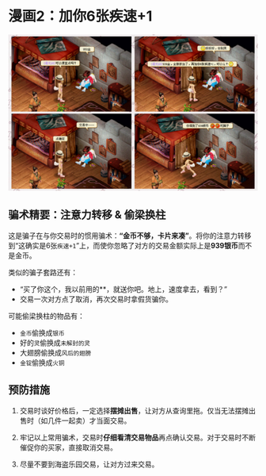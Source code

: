 # 漫画2：加你6张疾速+1

![](/static/images/antifraud/2.jpg)

## 骗术精要：注意力转移 & 偷梁换柱

这是骗子在与你交易时的惯用骗术：**“金币不够，卡片来凑”**。将你的注意力转移到“这确实是6张`疾速+1`”上，而使你忽略了对方的交易金额实际上是**939银币**而不是金币。

类似的骗子套路还有：

* “买了你这个，我以前用的**，就送你吧。地上，速度拿去，看到？”
* 交易一次对方点了取消，再次交易时拿假货骗你。

可能偷梁换柱的物品有：

* `金币`偷换成`银币`
* 好的`灵`偷换成`未解封的灵`
* 大翅膀偷换成`风后的翅膀`
* `金锭`偷换成`火铜`

## 预防措施

1. 交易时谈好价格后，一定选择**摆摊出售**，让对方从查询里拖。仅当无法摆摊出售时（如几件一起卖）才当面交易。

2. 牢记以上常用骗术，交易时**仔细看清交易物品**再点确认交易。对于交易时不断催促你的买家，直接取消交易。

3. 尽量不要到海盗乐园交易，让对方过来交易。